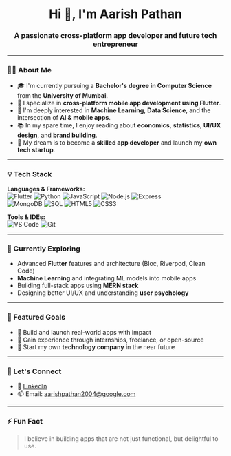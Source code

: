 <h1 align="center">Hi 👋, I'm Aarish Pathan</h1>
<h3 align="center">A passionate cross-platform app developer and future tech entrepreneur</h3>

---

### 🧑‍💻 About Me

- 🎓 I'm currently pursuing a **Bachelor's degree in Computer Science** from the **University of Mumbai**.
- 📱 I specialize in **cross-platform mobile app development using Flutter**.
- 🤖 I'm deeply interested in **Machine Learning**, **Data Science**, and the intersection of **AI & mobile apps**.
- 📚 In my spare time, I enjoy reading about **economics**, **statistics**, **UI/UX design**, and **brand building**.
- 🚀 My dream is to become a **skilled app developer** and launch my **own tech startup**.

---

### 💡 Tech Stack

**Languages & Frameworks:**  
![Flutter](https://img.shields.io/badge/Flutter-02569B?style=for-the-badge&logo=flutter&logoColor=white)
![Python](https://img.shields.io/badge/Python-3776AB?style=for-the-badge&logo=python&logoColor=white)
![JavaScript](https://img.shields.io/badge/JavaScript-F7DF1E?style=for-the-badge&logo=javascript&logoColor=black)
![Node.js](https://img.shields.io/badge/Node.js-339933?style=for-the-badge&logo=nodedotjs&logoColor=white)
![Express](https://img.shields.io/badge/Express.js-000000?style=for-the-badge&logo=express&logoColor=white)  
![MongoDB](https://img.shields.io/badge/MongoDB-47A248?style=for-the-badge&logo=mongodb&logoColor=white)
![SQL](https://img.shields.io/badge/SQL-4479A1?style=for-the-badge&logo=postgresql&logoColor=white)
![HTML5](https://img.shields.io/badge/HTML5-E34F26?style=for-the-badge&logo=html5&logoColor=white)
![CSS3](https://img.shields.io/badge/CSS3-1572B6?style=for-the-badge&logo=css3&logoColor=white)

**Tools & IDEs:**  
![VS Code](https://img.shields.io/badge/VS%20Code-007ACC?style=for-the-badge&logo=visual-studio-code&logoColor=white)
![Git](https://img.shields.io/badge/Git-F05032?style=for-the-badge&logo=git&logoColor=white)

---

### 🌱 Currently Exploring

- Advanced **Flutter** features and architecture (Bloc, Riverpod, Clean Code)
- **Machine Learning** and integrating ML models into mobile apps
- Building full-stack apps using **MERN stack**
- Designing better UI/UX and understanding **user psychology**

---

### 📌 Featured Goals

- 🎯 Build and launch real-world apps with impact  
- 💼 Gain experience through internships, freelance, or open-source  
- 🚀 Start my own **technology company** in the near future  

---

### 🤝 Let's Connect

<!-- Update with your actual links -->

- 🔗 [LinkedIn](https://www.linkedin.com/in/theaarishpathan)
- 📫 Email: [aarishpathan2004@google.com](mailto:aarishpathan2004@example.com)

---

### ⚡ Fun Fact

> I believe in building apps that are not just functional, but delightful to use.
